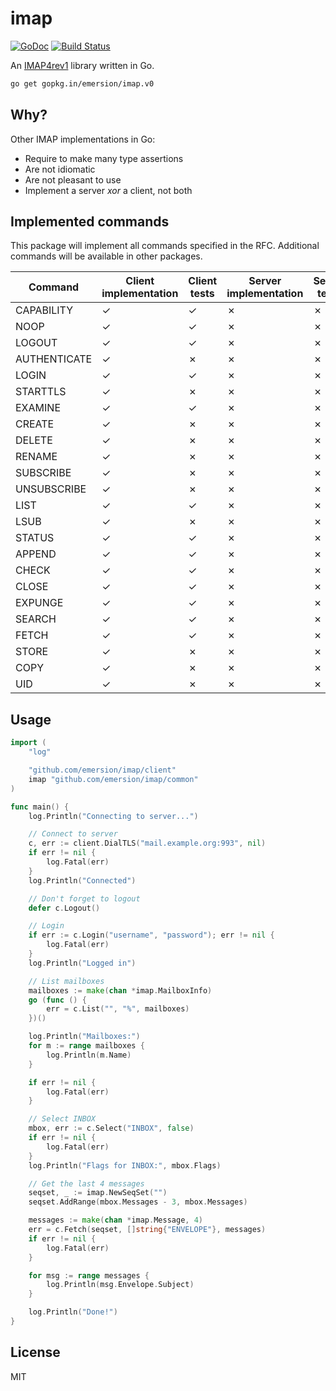 # imap

[![GoDoc](https://godoc.org/github.com/emersion/imap?status.svg)](https://godoc.org/github.com/emersion/imap)
[![Build Status](https://travis-ci.org/emersion/imap.svg?branch=master)](https://travis-ci.org/emersion/imap)

An [IMAP4rev1](https://tools.ietf.org/html/rfc3501) library written in Go.

```bash
go get gopkg.in/emersion/imap.v0
```

## Why?

Other IMAP implementations in Go:
* Require to make many type assertions
* Are not idiomatic
* Are not pleasant to use
* Implement a server _xor_ a client, not both

## Implemented commands

This package will implement all commands specified in the RFC. Additional
commands will be available in other packages.

Command       | Client implementation | Client tests | Server implementation | Server tests
------------- | --------------------- | ------------ | --------------------- | ------------
CAPABILITY    | ✓                     | ✓            | ✗                     | ✗
NOOP          | ✓                     | ✓            | ✗                     | ✗
LOGOUT        | ✓                     | ✓            | ✗                     | ✗
AUTHENTICATE  | ✓                     | ✗            | ✗                     | ✗
LOGIN         | ✓                     | ✓            | ✗                     | ✗
STARTTLS      | ✓                     | ✗            | ✗                     | ✗
EXAMINE       | ✓                     | ✓            | ✗                     | ✗
CREATE        | ✓                     | ✗            | ✗                     | ✗
DELETE        | ✓                     | ✗            | ✗                     | ✗
RENAME        | ✓                     | ✗            | ✗                     | ✗
SUBSCRIBE     | ✓                     | ✗            | ✗                     | ✗
UNSUBSCRIBE   | ✓                     | ✗            | ✗                     | ✗
LIST          | ✓                     | ✓            | ✗                     | ✗
LSUB          | ✓                     | ✗            | ✗                     | ✗
STATUS        | ✓                     | ✓            | ✗                     | ✗
APPEND        | ✓                     | ✓            | ✗                     | ✗
CHECK         | ✓                     | ✓            | ✗                     | ✗
CLOSE         | ✓                     | ✓            | ✗                     | ✗
EXPUNGE       | ✓                     | ✓            | ✗                     | ✗
SEARCH        | ✓                     | ✓            | ✗                     | ✗
FETCH         | ✓                     | ✓            | ✗                     | ✗
STORE         | ✓                     | ✗            | ✗                     | ✗
COPY          | ✓                     | ✗            | ✗                     | ✗
UID           | ✓                     | ✗            | ✗                     | ✗

## Usage

```go
import (
	"log"

	"github.com/emersion/imap/client"
	imap "github.com/emersion/imap/common"
)

func main() {
	log.Println("Connecting to server...")

	// Connect to server
	c, err := client.DialTLS("mail.example.org:993", nil)
	if err != nil {
		log.Fatal(err)
	}
	log.Println("Connected")

	// Don't forget to logout
	defer c.Logout()

	// Login
	if err := c.Login("username", "password"); err != nil {
		log.Fatal(err)
	}
	log.Println("Logged in")

	// List mailboxes
	mailboxes := make(chan *imap.MailboxInfo)
	go (func () {
		err = c.List("", "%", mailboxes)
	})()

	log.Println("Mailboxes:")
	for m := range mailboxes {
		log.Println(m.Name)
	}

	if err != nil {
		log.Fatal(err)
	}

	// Select INBOX
	mbox, err := c.Select("INBOX", false)
	if err != nil {
		log.Fatal(err)
	}
	log.Println("Flags for INBOX:", mbox.Flags)

	// Get the last 4 messages
	seqset, _ := imap.NewSeqSet("")
	seqset.AddRange(mbox.Messages - 3, mbox.Messages)

	messages := make(chan *imap.Message, 4)
	err = c.Fetch(seqset, []string{"ENVELOPE"}, messages)
	if err != nil {
		log.Fatal(err)
	}

	for msg := range messages {
		log.Println(msg.Envelope.Subject)
	}

	log.Println("Done!")
}
```

## License

MIT
